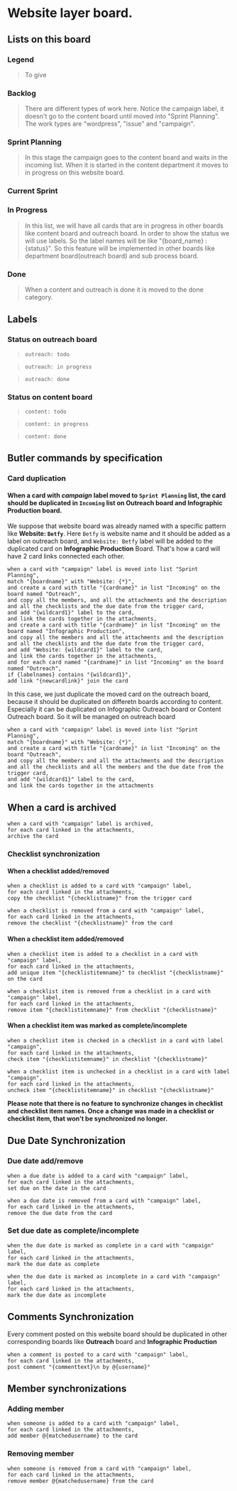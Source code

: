 # Website layer board.

## Lists on this board
### Legend
> To give

### Backlog
> There are different types of work here. Notice the campaign label, it doesn't go to the content board until moved into "Sprint Planning". The work types are "wordpress", "issue" and "campaign".

### Sprint Planning
> In this stage the campaign goes to the content board and waits in the incoming list. When it is started in the content department it moves to in progress on this website board.

### Current Sprint

### In Progress
> In this list, we will have all cards that are in progress in other boards like content board and outreach board. In order to show the status we will use labels. So the label names will be like "{board_name} : {status}". So this feature will be implemented in other boards like department board(outreach board) and sub process board.

### Done
> When a content and outreach is done it is moved to the done category.

## Labels
### Status on outreach board
> `outreach: todo`

> `outreach: in progress`

> `outreach: done`

### Status on content board
> `content: todo`

> `content: in progress`

> `content: done`


## Butler commands by specification
### Card duplication
#### When a card with _campaign_ label moved to `Sprint Planning` list, the card should be duplicated in `Incoming` list on **Outreach** board and **Infographic Production** board. 

We suppose that website board was already named with a specific pattern like __Website: `Betfy`__. Here `Betfy` is website name and it should be added as a label on outreach board, and `Website: Betfy` label will be added to the duplicated card on **Infographic Production** Board. That's how a card will have 2 card links connected each other.
```
when a card with "campaign" label is moved into list "Sprint Planning", 
match "{boardname}" with "Website: {*}", 
and create a card with title "{cardname}" in list "Incoming" on the board named "Outreach", 
and copy all the members, and all the attachments and the description and all the checklists and the due date from the trigger card, 
and add "{wildcard1}" label to the card, 
and link the cards together in the attachments, 
and create a card with title "{cardname}" in list "Incoming" on the board named "Infographic Production", 
and copy all the members and all the attachments and the description and all the checklists and the due date from the trigger card, 
and add "Website: {wildcard1}" label to the card,
and link the cards together in the attachments,
and for each card named "{cardname}" in list "Incoming" on the board named "Outreach", 
if {labelnames} contains "{wildcard1}", 
add link "{newcardlink}" join the card
```

In this case, we just duplicate the moved card on the outreach board, because it should be duplicated on differetn boards according to content. Especially it can be duplicated on Infographic Outreach board or Content Outreach board. So it will be managed on outreach board
```
when a card with "campaign" label is moved into list "Sprint Planning",
match "{boardname}" with "Website: {*}",
and create a card with title "{cardname}" in list "Incoming" on the board "Outreach",
and copy all the members and all the attachments and the description and all the checklists and all the members and the due date from the trigger card,
and add "{wildcard1}" label to the card,
and link the cards together in the attachments
```

## When a card is archived
```
when a card with "campaign" label is archived,
for each card linked in the attachments,
archive the card
```

### Checklist synchronization
#### When a checklist added/removed
```
when a checklist is added to a card with "campaign" label, 
for each card linked in the attachments, 
copy the checklist "{checklistname}" from the trigger card
```

```
when a checklist is removed from a card with "campaign" label, 
for each card linked in the attachments, 
remove the checklist "{checklistname}" from the card
```

#### When a checklist item added/removed
```
when a checklist item is added to a checklist in a card with "campaign" label, 
for each card linked in the attachments,
add unique item "{checklistitemname}" to checklist "{checklistname}" on the card
```

```
when a checklist item is removed from a checklist in a card with "campaign" label, 
for each card linked in the attachments,
remove item "{checklistitemname}" from checklist "{checklistname}"
```

#### When a checklist item was marked as complete/incomplete
```
when a checklist item is checked in a checklist in a card with label "campaign", 
for each card linked in the attachments, 
check item "{checklistitemname}" in checklist "{checklistname}"
```

```
when a checklist item is unchecked in a checklist in a card with label "campaign", 
for each card linked in the attachments, 
uncheck item "{checklistitemname}" in checklist "{checklistname}"
```

**Please note that there is no feature to synchronize changes in checklist and checklist item names. Once a change was made in a checklist or checklist item, that won't be synchronized no longer.**


## Due Date Synchronization
### Due date add/remove
```
when a due date is added to a card with "campaign" label, 
for each card linked in the attachments, 
set due on the date in the card
```

```
when a due date is removed from a card with "campaign" label, 
for each card linked in the attachments, 
remove the due date from the card
```

### Set due date as complete/incomplete
```
when the due date is marked as complete in a card with "campaign" label, 
for each card linked in the attachments, 
mark the due date as complete
```

```
when the due date is marked as incomplete in a card with "campaign" label, 
for each card linked in the attachments, 
mark the due date as incomplete
```

## Comments Synchronization
Every comment posted on this website board should be duplicated in other corresponding boards like **Outreach** board and **Infographic Production**

```
when a comment is posted to a card with "campaign" label, 
for each card linked in the attachments, 
post comment "{commenttext}\n by @{username}"
```

## Member synchronizations
### Adding member
```
when someone is added to a card with "campaign" label, 
for each card linked in the attachments, 
add member @{matchedusername} to the card
```

### Removing member
```
when someone is removed from a card with "campaign" label, 
for each card linked in the attachments, 
remove member @{matchedusername} from the card
```
